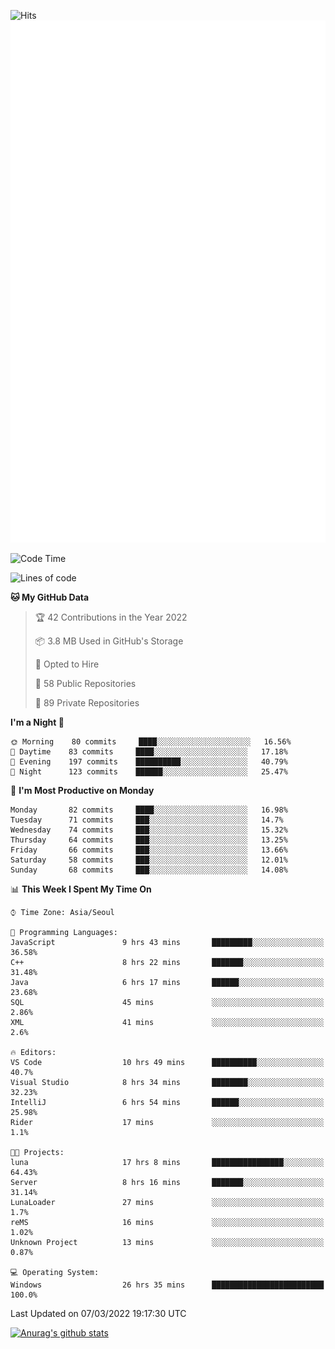 ![Hits](https://hits.seeyoufarm.com/api/count/incr/badge.svg?url=https%3A%2F%2Fgithub.com%2Fkokose1234&count_bg=%2379C83D&title_bg=%23555555&icon=apple.svg&icon_color=%23E7E7E7&title=hits&edge_flat=false)
<br/>
![Metrics](https://github.com/kokose1234/kokose1234/blob/main/github-metrics.svg)

<!--START_SECTION:waka-->
![Code Time](http://img.shields.io/badge/Code%20Time-548%20hrs%206%20mins-blue)

![Lines of code](https://img.shields.io/badge/From%20Hello%20World%20I%27ve%20Written-8%20Million%20lines%20of%20code-blue)

**🐱 My GitHub Data** 

> 🏆 42 Contributions in the Year 2022
 > 
> 📦 3.8 MB Used in GitHub's Storage 
 > 
> 💼 Opted to Hire
 > 
> 📜 58 Public Repositories 
 > 
> 🔑 89 Private Repositories  
 > 
**I'm a Night 🦉** 

```text
🌞 Morning    80 commits     ████░░░░░░░░░░░░░░░░░░░░░   16.56% 
🌆 Daytime    83 commits     ████░░░░░░░░░░░░░░░░░░░░░   17.18% 
🌃 Evening    197 commits    ██████████░░░░░░░░░░░░░░░   40.79% 
🌙 Night      123 commits    ██████░░░░░░░░░░░░░░░░░░░   25.47%

```
📅 **I'm Most Productive on Monday** 

```text
Monday       82 commits     ████░░░░░░░░░░░░░░░░░░░░░   16.98% 
Tuesday      71 commits     ███░░░░░░░░░░░░░░░░░░░░░░   14.7% 
Wednesday    74 commits     ███░░░░░░░░░░░░░░░░░░░░░░   15.32% 
Thursday     64 commits     ███░░░░░░░░░░░░░░░░░░░░░░   13.25% 
Friday       66 commits     ███░░░░░░░░░░░░░░░░░░░░░░   13.66% 
Saturday     58 commits     ███░░░░░░░░░░░░░░░░░░░░░░   12.01% 
Sunday       68 commits     ███░░░░░░░░░░░░░░░░░░░░░░   14.08%

```


📊 **This Week I Spent My Time On** 

```text
⌚︎ Time Zone: Asia/Seoul

💬 Programming Languages: 
JavaScript               9 hrs 43 mins       █████████░░░░░░░░░░░░░░░░   36.58% 
C++                      8 hrs 22 mins       ███████░░░░░░░░░░░░░░░░░░   31.48% 
Java                     6 hrs 17 mins       ██████░░░░░░░░░░░░░░░░░░░   23.68% 
SQL                      45 mins             ░░░░░░░░░░░░░░░░░░░░░░░░░   2.86% 
XML                      41 mins             ░░░░░░░░░░░░░░░░░░░░░░░░░   2.6%

🔥 Editors: 
VS Code                  10 hrs 49 mins      ██████████░░░░░░░░░░░░░░░   40.7% 
Visual Studio            8 hrs 34 mins       ████████░░░░░░░░░░░░░░░░░   32.23% 
IntelliJ                 6 hrs 54 mins       ██████░░░░░░░░░░░░░░░░░░░   25.98% 
Rider                    17 mins             ░░░░░░░░░░░░░░░░░░░░░░░░░   1.1%

🐱‍💻 Projects: 
luna                     17 hrs 8 mins       ████████████████░░░░░░░░░   64.43% 
Server                   8 hrs 16 mins       ███████░░░░░░░░░░░░░░░░░░   31.14% 
LunaLoader               27 mins             ░░░░░░░░░░░░░░░░░░░░░░░░░   1.7% 
reMS                     16 mins             ░░░░░░░░░░░░░░░░░░░░░░░░░   1.02% 
Unknown Project          13 mins             ░░░░░░░░░░░░░░░░░░░░░░░░░   0.87%

💻 Operating System: 
Windows                  26 hrs 35 mins      █████████████████████████   100.0%

```


 Last Updated on 07/03/2022 19:17:30 UTC
<!--END_SECTION:waka-->

[![Anurag's github stats](https://github-readme-stats.vercel.app/api?username=kokose1234&theme=dracula)](https://github.com/anuraghazra/github-readme-stats)



	
